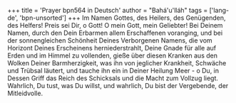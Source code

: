 +++
title = 'Prayer bpn564 in Deutsch'
author = "Bahá'u'lláh"
tags = ['lang-de', 'bpn-unsorted']
+++
Im Namen Gottes, des Heilers, des Genügenden, des Helfers! Preis sei Dir, o Gott! O mein Gott, mein Geliebter! Bei Deinem Namen, durch den Dein Erbarmen allem Erschaffenen voranging, und bei der sonnengleichen Schönheit Deines Verborgenen Namens, die vom Horizont Deines Erscheinens herniederstrahlt, Deine Gnade für alle auf Erden und im Himmel zu vollenden, gieße über diesen Kranken aus den Wolken Deiner Barmherzigkeit, was ihn von jeglicher Krankheit, Schwäche und Trübsal läutert, und tauche ihn ein in Deiner Heilung Meer - o Du, in Dessen Griff das Reich des Schicksals und die Macht zum Vollzug liegt.
Wahrlich, Du tust, was Du willst, und wahrlich, Du bist der Vergebende, der Mitleidvolle.
